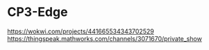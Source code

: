 # CP3-Edge

https://wokwi.com/projects/441665534343702529
https://thingspeak.mathworks.com/channels/3071670/private_show
